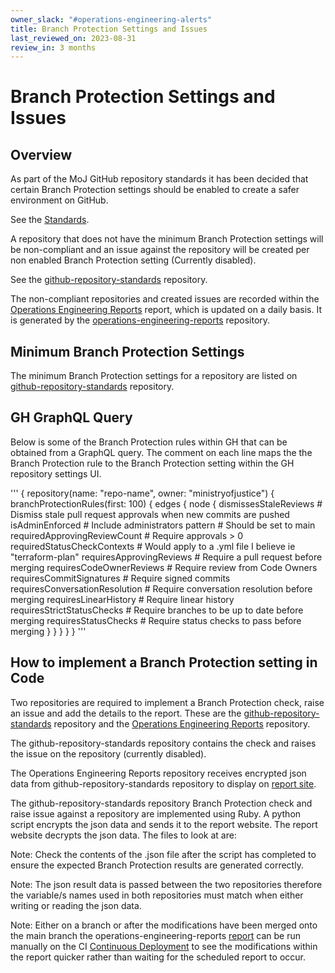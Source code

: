 ```yaml
---
owner_slack: "#operations-engineering-alerts"
title: Branch Protection Settings and Issues
last_reviewed_on: 2023-08-31
review_in: 3 months
---
```


# Branch Protection Settings and Issues

## Overview

As part of the MoJ GitHub repository standards it has been decided that certain Branch Protection settings should be enabled to create a safer environment on GitHub.

See the [Standards](https://technical-guidance.service.justice.gov.uk/#building-software).

A repository that does not have the minimum Branch Protection settings will be non-compliant and an issue against the repository will be created per non enabled Branch Protection setting (Currently disabled).

See the [github-repository-standards](https://github.com/ministryofjustice/github-repository-standards) repository.

The non-compliant repositories and created issues are recorded within the [Operations Engineering Reports](https://operations-engineering-reports.cloud-platform.service.justice.gov.uk) report, which is updated on a daily basis. It is generated by the [operations-engineering-reports](https://github.com/ministryofjustice/operations-engineering-reports) repository.

## Minimum Branch Protection Settings

The minimum Branch Protection settings for a repository are listed on [github-repository-standards](https://github.com/ministryofjustice/github-repository-standards) repository.

## GH GraphQL Query

Below is some of the Branch Protection rules within GH that can be obtained from a GraphQL query. The comment on each line maps the the Branch Protection rule to the Branch Protection setting within the GH repository settings UI.

'''
  {
    repository(name: "repo-name", owner: "ministryofjustice") {
      branchProtectionRules(first: 100) {
        edges {
          node {
            dismissesStaleReviews             # Dismiss stale pull request approvals when new commits are pushed
            isAdminEnforced                   # Include administrators
            pattern                           # Should be set to main
            requiredApprovingReviewCount      # Require approvals > 0
            requiredStatusCheckContexts       # Would apply to a .yml file I believe ie "terraform-plan"
            requiresApprovingReviews          # Require a pull request before merging
            requiresCodeOwnerReviews          # Require review from Code Owners
            requiresCommitSignatures          # Require signed commits
            requiresConversationResolution    # Require conversation resolution before merging
            requiresLinearHistory             # Require linear history
            requiresStrictStatusChecks        # Require branches to be up to date before merging
            requiresStatusChecks              # Require status checks to pass before merging
          }
        }
      }
    }
  }
'''

## How to implement a Branch Protection setting in Code

Two repositories are required to implement a Branch Protection check, raise an issue and add the details to the report. These are the [github-repository-standards](https://github.com/ministryofjustice/github-repository-standards) repository and the [Operations Engineering Reports](https://operations-engineering-reports.cloud-platform.service.justice.gov.uk) repository.

The github-repository-standards repository contains the check and raises the issue on the repository (currently disabled).

The Operations Engineering Reports repository receives encrypted json data from github-repository-standards repository to display on [report site](https://operations-engineering-reports.cloud-platform.service.justice.gov.uk).

The github-repository-standards repository Branch Protection check and raise issue against a repository are implemented using Ruby. A python script encrypts the json data and sends it to the report website. The report website decrypts the json data. The files to look at are:<br>

Note: Check the contents of the .json file after the script has completed to ensure the expected Branch Protection results are generated correctly.

Note: The json result data is passed between the two repositories therefore the variable/s names used in both repositories must match when either writing or reading the json data.

Note: Either on a branch or after the modifications have been merged onto the main branch the operations-engineering-reports [report](https://operations-engineering-reports.cloud-platform.service.justice.gov.uk) can be run manually on the CI [Continuous Deployment](https://github.com/ministryofjustice/operations-engineering-reports/actions/workflows/cd.yaml) to see the modifications within the report quicker rather than waiting for the scheduled report to occur.
